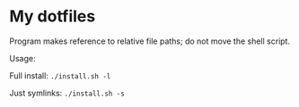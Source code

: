# My dotfiles

Program makes reference to relative file paths; do not move the shell script.

Usage:

Full install:
`./install.sh -l` 

Just symlinks:
`./install.sh -s `
